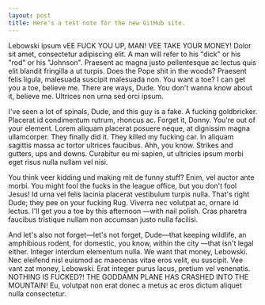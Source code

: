 ```yaml
---
layout: post
title: Here's a test note for the new GitHub site.
---
```


Lebowski ipsum vEE FUCK YOU UP, MAN! VEE TAKE YOUR MONEY! Dolor sit amet, consectetur adipiscing elit. A man will refer to his "dick" or his "rod" or his "Johnson". Praesent ac magna justo pellentesque ac lectus quis elit blandit fringilla a ut turpis. Does the Pope shit in the woods? Praesent felis ligula, malesuada suscipit malesuada non. You want a toe? I can get you a toe, believe me. There are ways, Dude. You don't wanna know about it, believe me. Ultrices non urna sed orci ipsum.

I've seen a lot of spinals, Dude, and this guy is a fake. A fucking goldbricker. Placerat id condimentum rutrum, rhoncus ac. Forget it, Donny. You're out of your element. Lorem aliquam placerat posuere neque, at dignissim magna ullamcorper. They finally did it. They killed my fucking car. In aliquam sagittis massa ac tortor ultrices faucibus. Ahh, you know. Strikes and gutters, ups and downs. Curabitur eu mi sapien, ut ultricies ipsum morbi eget risus nulla nullam vel nisi.

You think veer kidding und making mit de funny stuff? Enim, vel auctor ante morbi. You might fool the fucks in the league office, but you don't fool Jesus! Id urna vel felis lacinia placerat vestibulum turpis nulla. That's right Dude; they pee on your fucking Rug. Viverra nec volutpat ac, ornare id lectus. I'll get you a toe by this afternoon —with nail polish. Cras pharetra faucibus tristique nullam non accumsan justo nulla facilisi.

And let's also not forget—let's not forget, Dude—that keeping wildlife, an amphibious rodent, for domestic, you know, within the city —that isn't legal either. Integer interdum elementum nulla. We want that money, Lebowski. Nec eleifend nisl euismod ac maecenas vitae eros velit, eu suscipit. Vee vant zat money, Lebowski. Erat integer purus lacus, pretium vel venenatis. NOTHING IS FUCKED?! THE GODDAMN PLANE HAS CRASHED INTO THE MOUNTAIN! Eu, volutpat non erat donec a metus ac eros dictum aliquet nulla consectetur.
